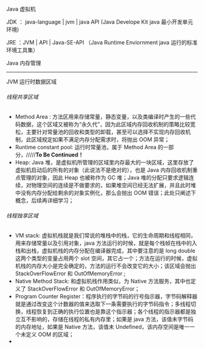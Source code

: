 Java 虚拟机



JDK ： java-language | jvm | java API    (Java Develope Kit java 最小开发单元环境)

JRE ：JVM | API | Java-SE-API （Java Runtime Enviornment java 运行的标准环境工具集）



Java 内存管理

------

JVM 运行时数据区域

###### 线程共享区域

- Method Area :  方法区用来存储常量，静态变量，以及类编译时产生的一些代码数据，这个区域又被称为“永久代”，因为此区域内存回收机制的策略比较宽松，主要针对常量池的回收和类型的卸载，甚至可以选择不实现内存回收机制，此区域规定如果不满足内存分配需求时，将抛出 OOM 异常；
- Runtime constant pool: 运行时常量池，属于 Method Area 的一部分，/////**To Be Continued！**
- Heap: Java 堆，是虚拟机所管理的区域里内存最大的一块区域，这里存放了虚拟机启动后的所有的对象（此说法不是绝对的），也是 Java 内存回收机制重点管理的对象，因此 Heap 也被称作为 GC 堆；Java 堆的分配只要求逻辑连续，对物理空间的连续是不做要求的，如果堆空间已经无法扩展，并且此时堆中没有内存分配给剩余的对象实例化，那么会抛出 OOM 错误；此处只阐述下概念，后续再详细学习；

###### 线程独享区域

- VM stack: 虚拟机栈就是我们常说的堆栈中的栈，它的生命周期和线程相同，用来存储常量以及引用对象，java 方法运行的时候，就是每个栈帧在栈中的入栈和出栈，虚拟机栈的内存分配在编译器完成，其中要注意的是 long double 这两个类型的变量占用两个 slot 空间，其它占一个；方法在运行的时候，虚拟机栈的内存大小是完全确定的，方法的运行不会改变它的大小；该区域会抛出 StackOverFlowError 和 OutOfMemoryError ;
- Native Method Stack:  和虚拟机栈作用类似，为 Native 方法服务，其中也定义了 StackOverFlowError 和 OutOfMemoryError；
- Program Counter Register：程序执行的字节码的行号指示器，字节码解释器就是通过改变这个计数器的值来选取下一条需要执行的字节码指令；多线程切换，线程恢复到正确的执行位置也是靠这个指示器；各个线程的指示器都是独立互不影响的，存储在线程的私有内存里；如果是 java 方法，该值未字节码的内存地址，如果是 Native 方法，该值未 Undefined，该内存空间是唯一一个未定义 OOM 的区域；
- 